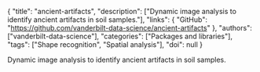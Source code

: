 {
  "title": "ancient-artifacts",
  "description": ["Dynamic image analysis to identify ancient artifacts in soil samples."],
  "links": {
    "GitHub": "https://github.com/vanderbilt-data-science/ancient-artifacts"
  },
  "authors": ["vanderbilt-data-science"],
  "categories": ["Packages and libraries"],
  "tags": ["Shape recognition", "Spatial analysis"],
  "doi": null
}

<!-- Generated by csv2md.R – do not edit by hand -->

Dynamic image analysis to identify ancient artifacts in soil samples.